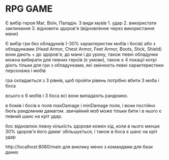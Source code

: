 # RPG GAME 

Є вибір героя Маг, Воїн, Паладін.
3 види мувів 1. удар 2. використати заклинання 3. відновити здоров'я (відновлення через використання мани) 

Є вибір гри без обладунків (-30% характеристик мобів і босів) або з обладунками (Head Armor, Chest Armor, Feet Armor, Boots, Stick, Shield) вони дають + до здоров'я, до мани і до урону, також певні обладунки можна вибирати для певних героїв   (є умови), також  є 4 локації котрі діють тільки для гри з обладунками, які змінюють певні характеристики персонажа і мобів 

гра складається з 3 рівнів, щоб пройти рівень потрібно вбити 3 моба і боса   

всього є 6 мобів і 3 боса всі вони випадають рандомно.

в бомів  і босів є поля maxDamage і minDamage поля, і вони постійно бють рандомним дамагом. 
звичайний моб може тільки бити і в нього є певний шанс на кріт удар. 

бос відновлює певну кількість здоровя кожен хід, коли в нього менше 30% здоров'я його дамаг збільшується,
і також в боса є шанс на кріт удар 


 http://localhost:8080/main для виклику меню з командами для бази даних 
